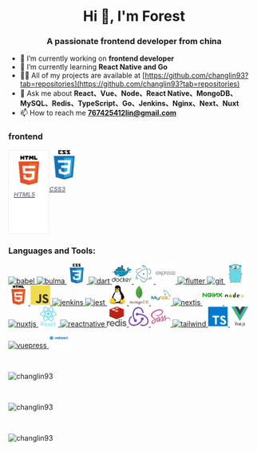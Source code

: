 <!--
**changlin93/changlin93** is a ✨ _special_ ✨ repository because its `README.md` (this file) appears on your GitHub profile.

Here are some ideas to get you started:

- 🔭 I’m currently working on ...
- 🌱 I’m currently learning ...
- 👯 I’m looking to collaborate on ...
- 🤔 I’m looking for help with ...
- 💬 Ask me about ...
- 📫 How to reach me: ...
- 😄 Pronouns: ...
- ⚡ Fun fact: ...
-->
<h1 align="center">Hi 👋, I'm Forest</h1>
<h3 align="center">A passionate frontend developer from china</h3>

<!-- <p align="left">
    <img
        src="https://komarev.com/ghpvc/?username=changlin93&label=Profile%20views&color=0e75b6&style=flat"
        alt="changlin93"
    />
</p>

<p align="left">
    <a href="https://github.com/ryo-ma/github-profile-trophy"
        ><img
            src="https://github-profile-trophy.vercel.app/?username=changlin93"
            alt="changlin93"
    /></a>
</p> -->

- 🔭  I’m currently working on **frontend developer** 
- 🌱  I’m currently learning **React Native and Go** 
- 👨‍💻  All of my projects are available at
[https://github.com/changlin93?tab=repositories](https://github.com/changlin93?tab=repositories)
- 💬  Ask me about **React、Vue、Node、React
Native、MongoDB、MySQL、Redis、TypeScript、Go、Jenkins、Nginx、Next、Nuxt** 
- 📫  How to reach me **767425412lin@gmail.com**



<div>
    <h3>frontend</h3>
    <div style="display: flex; flex-wrap: wrap">
        <a
            href="https://www.w3.org/html/"
            target="_blank"
            style="
                position: relative;
                display: block;
                padding: 10px;
                border: 1px solid #eaeaea;
                transform: translate(0);
                transition: transform 0.26s, box-shadow 0.26s;
                z-index: 10;
                background: #fff;
            "
        >
            <img
                src="https://raw.githubusercontent.com/devicons/devicon/master/icons/html5/html5-original-wordmark.svg"
                alt="html5"
                width="60"
                height="60"
            />
            <h5
                style="
                    margin-top: 10px;
                    height: 4.5em;
                    width: 100%;
                    overflow: hidden;
                    font-size: 12px;
                    line-height: 1;
                    color: #808695;
                "
            >
                HTML5
            </h5>
        </a>
        <a href="https://www.w3schools.com/css/" target="_blank">
            <img
                src="https://raw.githubusercontent.com/devicons/devicon/master/icons/css3/css3-original-wordmark.svg"
                alt="css3"
                width="60"
                height="60"
            />
            <h5
                style="
                    margin-top: 10px;
                    height: 4.5em;
                    width: 100%;
                    overflow: hidden;
                    font-size: 12px;
                    line-height: 1;
                    color: #808695;
                "
            >
                CSS3
            </h5>
        </a>
    </div>
</div>




<h3 align="left">Languages and Tools:</h3>
<p align="left">
    <a href="https://babeljs.io/" target="_blank">
        <img
            src="https://www.vectorlogo.zone/logos/babeljs/babeljs-icon.svg"
            alt="babel"
            width="40"
            height="40"
        />
    </a>
    <a href="https://bulma.io/" target="_blank">
        <img
            src="https://raw.githubusercontent.com/gilbarbara/logos/804dc257b59e144eaca5bc6ffd16949752c6f789/logos/bulma.svg"
            alt="bulma"
            width="40"
            height="40"
        />
    </a>
    <a href="https://www.w3schools.com/css/" target="_blank">
        <img
            src="https://raw.githubusercontent.com/devicons/devicon/master/icons/css3/css3-original-wordmark.svg"
            alt="css3"
            width="40"
            height="40"
        />
    </a>
    <a href="https://dart.dev" target="_blank">
        <img
            src="https://www.vectorlogo.zone/logos/dartlang/dartlang-icon.svg"
            alt="dart"
            width="40"
            height="40"
        />
    </a>
    <a href="https://www.docker.com/" target="_blank">
        <img
            src="https://raw.githubusercontent.com/devicons/devicon/master/icons/docker/docker-original-wordmark.svg"
            alt="docker"
            width="40"
            height="40"
        />
    </a>
    <a href="https://www.electronjs.org" target="_blank">
        <img
            src="https://raw.githubusercontent.com/devicons/devicon/master/icons/electron/electron-original.svg"
            alt="electron"
            width="40"
            height="40"
        />
    </a>
    <a href="https://expressjs.com" target="_blank">
        <img
            src="https://raw.githubusercontent.com/devicons/devicon/master/icons/express/express-original-wordmark.svg"
            alt="express"
            width="40"
            height="40"
        />
    </a>
    <a href="https://flutter.dev" target="_blank">
        <img
            src="https://www.vectorlogo.zone/logos/flutterio/flutterio-icon.svg"
            alt="flutter"
            width="40"
            height="40"
        />
    </a>
    <a href="https://git-scm.com/" target="_blank">
        <img
            src="https://www.vectorlogo.zone/logos/git-scm/git-scm-icon.svg"
            alt="git"
            width="40"
            height="40"
        />
    </a>
    <a href="https://golang.org" target="_blank">
        <img
            src="https://raw.githubusercontent.com/devicons/devicon/master/icons/go/go-original.svg"
            alt="go"
            width="40"
            height="40"
        />
    </a>
    <a href="https://www.w3.org/html/" target="_blank">
        <img
            src="https://raw.githubusercontent.com/devicons/devicon/master/icons/html5/html5-original-wordmark.svg"
            alt="html5"
            width="40"
            height="40"
        />
    </a>
    <a
        href="https://developer.mozilla.org/en-US/docs/Web/JavaScript"
        target="_blank"
    >
        <img
            src="https://raw.githubusercontent.com/devicons/devicon/master/icons/javascript/javascript-original.svg"
            alt="javascript"
            width="40"
            height="40"
        />
    </a>
    <a href="https://www.jenkins.io" target="_blank">
        <img
            src="https://www.vectorlogo.zone/logos/jenkins/jenkins-icon.svg"
            alt="jenkins"
            width="40"
            height="40"
        />
    </a>
    <a href="https://jestjs.io" target="_blank">
        <img
            src="https://www.vectorlogo.zone/logos/jestjsio/jestjsio-icon.svg"
            alt="jest"
            width="40"
            height="40"
        />
    </a>
    <a href="https://www.linux.org/" target="_blank">
        <img
            src="https://raw.githubusercontent.com/devicons/devicon/master/icons/linux/linux-original.svg"
            alt="linux"
            width="40"
            height="40"
        />
    </a>
    <a href="https://www.mongodb.com/" target="_blank">
        <img
            src="https://raw.githubusercontent.com/devicons/devicon/master/icons/mongodb/mongodb-original-wordmark.svg"
            alt="mongodb"
            width="40"
            height="40"
        />
    </a>
    <a href="https://www.mysql.com/" target="_blank">
        <img
            src="https://raw.githubusercontent.com/devicons/devicon/master/icons/mysql/mysql-original-wordmark.svg"
            alt="mysql"
            width="40"
            height="40"
        />
    </a>
    <a href="https://nextjs.org/" target="_blank">
        <img
            src="https://cdn.worldvectorlogo.com/logos/nextjs-3.svg"
            alt="nextjs"
            width="40"
            height="40"
        />
    </a>
    <a href="https://www.nginx.com" target="_blank">
        <img
            src="https://raw.githubusercontent.com/devicons/devicon/master/icons/nginx/nginx-original.svg"
            alt="nginx"
            width="40"
            height="40"
        />
    </a>
    <a href="https://nodejs.org" target="_blank">
        <img
            src="https://raw.githubusercontent.com/devicons/devicon/master/icons/nodejs/nodejs-original-wordmark.svg"
            alt="nodejs"
            width="40"
            height="40"
        />
    </a>
    <a href="https://nuxtjs.org/" target="_blank">
        <img
            src="https://www.vectorlogo.zone/logos/nuxtjs/nuxtjs-icon.svg"
            alt="nuxtjs"
            width="40"
            height="40"
        />
    </a>
    <a href="https://reactjs.org/" target="_blank">
        <img
            src="https://raw.githubusercontent.com/devicons/devicon/master/icons/react/react-original-wordmark.svg"
            alt="react"
            width="40"
            height="40"
        />
    </a>
    <a href="https://reactnative.dev/" target="_blank">
        <img
            src="https://reactnative.dev/img/header_logo.svg"
            alt="reactnative"
            width="40"
            height="40"
        />
    </a>
    <a href="https://redis.io" target="_blank">
        <img
            src="https://raw.githubusercontent.com/devicons/devicon/master/icons/redis/redis-original-wordmark.svg"
            alt="redis"
            width="40"
            height="40"
        />
    </a>
    <a href="https://redux.js.org" target="_blank">
        <img
            src="https://raw.githubusercontent.com/devicons/devicon/master/icons/redux/redux-original.svg"
            alt="redux"
            width="40"
            height="40"
        />
    </a>
    <a href="https://sass-lang.com" target="_blank">
        <img
            src="https://raw.githubusercontent.com/devicons/devicon/master/icons/sass/sass-original.svg"
            alt="sass"
            width="40"
            height="40"
        />
    </a>
    <a href="https://tailwindcss.com/" target="_blank">
        <img
            src="https://www.vectorlogo.zone/logos/tailwindcss/tailwindcss-icon.svg"
            alt="tailwind"
            width="40"
            height="40"
        />
    </a>
    <a href="https://www.typescriptlang.org/" target="_blank">
        <img
            src="https://raw.githubusercontent.com/devicons/devicon/master/icons/typescript/typescript-original.svg"
            alt="typescript"
            width="40"
            height="40"
        />
    </a>
    <a href="https://vuejs.org/" target="_blank">
        <img
            src="https://raw.githubusercontent.com/devicons/devicon/master/icons/vuejs/vuejs-original-wordmark.svg"
            alt="vuejs"
            width="40"
            height="40"
        />
    </a>
    <a href="https://vuepress.vuejs.org/" target="_blank">
        <img
            src="https://raw.githubusercontent.com/AliasIO/wappalyzer/master/src/drivers/webextension/images/icons/VuePress.svg"
            alt="vuepress"
            width="40"
            height="40"
        />
    </a>
    <a href="https://webpack.js.org" target="_blank">
        <img
            src="https://raw.githubusercontent.com/devicons/devicon/d00d0969292a6569d45b06d3f350f463a0107b0d/icons/webpack/webpack-original-wordmark.svg"
            alt="webpack"
            width="40"
            height="40"
        />
    </a>
</p>
<br />

<p>
    <img
         style="display: block"
        src="https://github-readme-stats.vercel.app/api/top-langs?username=changlin93&show_icons=true&locale=en&layout=compact≈"
        alt="changlin93"
    />
</p>
<br />

<p>
    <img
        style="display: block"
        src="https://github-readme-stats.vercel.app/api?username=changlin93&show_icons=true&locale=en&theme=merko"
        alt="changlin93"
    />
</p>
<br />

<p>
    <img
         style="display: block"
        src="https://github-readme-streak-stats.herokuapp.com/?user=changlin93&"
        alt="changlin93"
    />
</p>

<!-- ![Anurag's GitHub stats](https://github-readme-stats.vercel.app/api?username=changlin93&show_icons=true&theme=merko&count_private=true) -->
